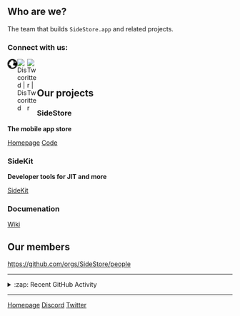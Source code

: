 <!-- 
Docs: How to use GitHub README and actions to auto-generate embedded content.
https://github.com/anuraghazra/github-readme-stats
https://www.youtube.com/watch?v=n6d4KHSKqGk
https://github.com/rahuldkjain/github-profile-readme-generator
 -->

## Who are we?

The team that builds `SideStore.app` and related projects.

### Connect with us:

<!--
[![Website](https://img.shields.io/website?label=sidestore.io&style=for-the-badge&url=https://sidestore.io)](https://sidestore.io)
[![Twitter Follow](https://img.shields.io/twitter/follow/sidestore_io?color=1DA1F2&logo=twitter&style=for-the-badge)](https://twitter.com/intent/follow?original_referer=https%3A%2F%2Fgithub.com%2Fsidestore&screen_name=sidestore)
[![GitHub Followers](https://img.shields.io/github/followers/sidestore?style=for-the-badge)]()
[![GitHub Sponsors](https://img.shields.io/github/sponsors/sidestore?style=for-the-badge
)]() 
-->

[<img align="left" alt="sidestore.io" width="22px" src="https://raw.githubusercontent.com/iconic/open-iconic/master/svg/globe.svg" />][website]
[<img align="left" alt="Discord | Discord" width="22px" src="https://cdn.jsdelivr.net/npm/simple-icons@v3/icons/discord.svg" />][discord]
[<img align="left" alt="Twitter | Twitter" width="22px" src="https://cdn.jsdelivr.net/npm/simple-icons@v3/icons/twitter.svg" />][twitter]

<br />
<br />

## Our projects

### SideStore

__The mobile app store__

[Homepage][website]
[Code][git.sidestore]

### SideKit

__Developer tools for JIT and more__

[SideKit][git.sidekit]

### Documenation

[Wiki][wiki]

## Our members

https://github.com/orgs/SideStore/people

---

<details>
  <summary>:zap: Recent GitHub Activity</summary>

<!--START_SECTION:activity-->
1. 🗣 Commented on [#267](https://github.com/SideStore/SideStore/issues/267) in [SideStore/SideStore](https://github.com/SideStore/SideStore)
2. 🗣 Commented on [#267](https://github.com/SideStore/SideStore/issues/267) in [SideStore/SideStore](https://github.com/SideStore/SideStore)
3. 🗣 Commented on [#267](https://github.com/SideStore/SideStore/issues/267) in [SideStore/SideStore](https://github.com/SideStore/SideStore)
4. 🎉 Merged PR [#1](https://github.com/SideStore/em_proxy/pull/1) in [SideStore/em_proxy](https://github.com/SideStore/em_proxy)
5. 🎉 Merged PR [#6](https://github.com/SideStore/minimuxer/pull/6) in [SideStore/minimuxer](https://github.com/SideStore/minimuxer)
6. ❗️ Closed issue [#275](https://github.com/SideStore/SideStore/issues/275) in [SideStore/SideStore](https://github.com/SideStore/SideStore)
7. 🗣 Commented on [#275](https://github.com/SideStore/SideStore/issues/275) in [SideStore/SideStore](https://github.com/SideStore/SideStore)
8. ❗️ Opened issue [#275](https://github.com/SideStore/SideStore/issues/275) in [SideStore/SideStore](https://github.com/SideStore/SideStore)
9. 🗣 Commented on [#267](https://github.com/SideStore/SideStore/issues/267) in [SideStore/SideStore](https://github.com/SideStore/SideStore)
10. 🗣 Commented on [#265](https://github.com/SideStore/SideStore/issues/265) in [SideStore/SideStore](https://github.com/SideStore/SideStore)
11. 🗣 Commented on [#265](https://github.com/SideStore/SideStore/issues/265) in [SideStore/SideStore](https://github.com/SideStore/SideStore)
12. 🗣 Commented on [#217](https://github.com/SideStore/SideStore/issues/217) in [SideStore/SideStore](https://github.com/SideStore/SideStore)
13. 🗣 Commented on [#217](https://github.com/SideStore/SideStore/issues/217) in [SideStore/SideStore](https://github.com/SideStore/SideStore)
14. 🗣 Commented on [#265](https://github.com/SideStore/SideStore/issues/265) in [SideStore/SideStore](https://github.com/SideStore/SideStore)
15. 🗣 Commented on [#217](https://github.com/SideStore/SideStore/issues/217) in [SideStore/SideStore](https://github.com/SideStore/SideStore)
16. 🗣 Commented on [#274](https://github.com/SideStore/SideStore/issues/274) in [SideStore/SideStore](https://github.com/SideStore/SideStore)
17. ❗️ Opened issue [#274](https://github.com/SideStore/SideStore/issues/274) in [SideStore/SideStore](https://github.com/SideStore/SideStore)
18. 🗣 Commented on [#273](https://github.com/SideStore/SideStore/issues/273) in [SideStore/SideStore](https://github.com/SideStore/SideStore)
19. 🗣 Commented on [#273](https://github.com/SideStore/SideStore/issues/273) in [SideStore/SideStore](https://github.com/SideStore/SideStore)
20. ❗️ Opened issue [#273](https://github.com/SideStore/SideStore/issues/273) in [SideStore/SideStore](https://github.com/SideStore/SideStore)
<!--END_SECTION:activity-->

</details>

---

[Homepage][patreon] [Discord][discord] [Twitter][twitter]

<!--
- [Patreon][patreon]
- [OpenCollective][opencollective]
- [YouTube][youtube]
-->

[website]: https://sidestore.io
[wiki]: https://wiki.sidestore.io
[twitter]: https://twitter.com/sidestore_io
[discord]: https://discord.gg/CacsuuzsBq
[youtube]: https://youtube.com/TODO
[patreon]: https://www.patreon.com/SideStore
[opencollective]: https://opencollective.com/TODO
[git.sidestore]: https://github.com/SideStore/SideStore/
[git.sidekit]: https://github.com/SideStore/SideKit


